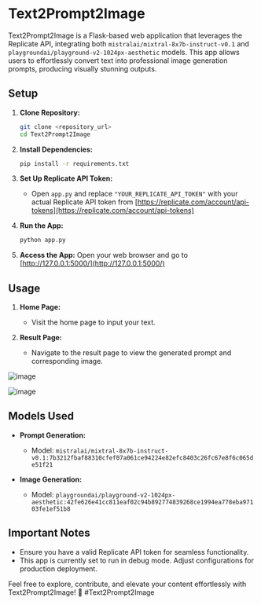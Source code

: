 # Text2Prompt2Image

Text2Prompt2Image is a Flask-based web application that leverages the Replicate API, integrating both `mistralai/mixtral-8x7b-instruct-v0.1` and `playgroundai/playground-v2-1024px-aesthetic` models. This app allows users to effortlessly convert text into professional image generation prompts, producing visually stunning outputs.

## Setup

1. **Clone Repository:**
   ```bash
   git clone <repository_url>
   cd Text2Prompt2Image
   ```

2. **Install Dependencies:**
   ```bash
   pip install -r requirements.txt
   ```

3. **Set Up Replicate API Token:**
   - Open `app.py` and replace `"YOUR_REPLICATE_API_TOKEN"` with your actual Replicate API token from [https://replicate.com/account/api-tokens](https://replicate.com/account/api-tokens)

4. **Run the App:**
   ```bash
   python app.py
   ```

5. **Access the App:**
   Open your web browser and go to [http://127.0.0.1:5000/](http://127.0.0.1:5000/)

## Usage

1. **Home Page:**
   - Visit the home page to input your text.

2. **Result Page:**
   - Navigate to the result page to view the generated prompt and corresponding image.

![image](https://github.com/mshojaei77/Text2Prompt2Image/assets/76538971/47437d62-a76a-4f22-8cc0-f085e17213ce)


![image](https://github.com/mshojaei77/Text2Prompt2Image/assets/76538971/0c5272cb-8416-4195-9ea5-02d6871cbd54)



## Models Used

- **Prompt Generation:**
  - Model: `mistralai/mixtral-8x7b-instruct-v0.1:7b3212fbaf88310cfef07a061ce94224e82efc8403c26fc67e8f6c065de51f21`

- **Image Generation:**
  - Model: `playgroundai/playground-v2-1024px-aesthetic:42fe626e41cc811eaf02c94b892774839268ce1994ea778eba97103fe1ef51b8`

## Important Notes

- Ensure you have a valid Replicate API token for seamless functionality.
- This app is currently set to run in debug mode. Adjust configurations for production deployment.

Feel free to explore, contribute, and elevate your content effortlessly with Text2Prompt2Image! 🚀 #Text2Prompt2Image
